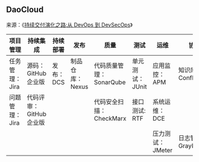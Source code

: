 ## DaoCloud

来源：《[持续交付演化之路:从 DevOps 到 DevSecOps](www.idcquan.com/Special/2019trucs/ppt/wangtianqing.pdf)》

| 项目管理 | 持续集成 | 持续部署 | 发布 | 质量 | 测试 |  运维 | 协作 |   
|---|---|---|---|---|---|---|---|
| 任务管理：Jira | 源码：GitHub 企业版 | 发布：DCS | 制品仓库：Nexus| 代码质量管理：SonarQube | 单元测试：JUnit | 应用监控： APM | 知识库：Confluence |  
| 问题管理：Jira | 代码评审：GitHub 企业版 |    | | 代码安全扫描： CheckMarx | 接口测试: RTF | 系统运维：DCE | |
|||||||压力测试：JMeter|日志管理: GrayLog||
